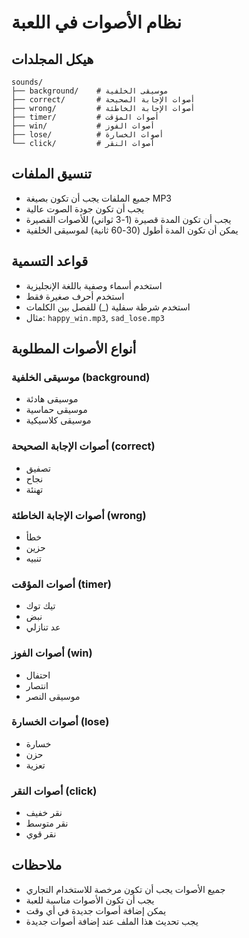 # نظام الأصوات في اللعبة

## هيكل المجلدات
```
sounds/
├── background/    # موسيقى الخلفية
├── correct/       # أصوات الإجابة الصحيحة
├── wrong/         # أصوات الإجابة الخاطئة
├── timer/         # أصوات المؤقت
├── win/           # أصوات الفوز
├── lose/          # أصوات الخسارة
└── click/         # أصوات النقر
```

## تنسيق الملفات
- جميع الملفات يجب أن تكون بصيغة MP3
- يجب أن تكون جودة الصوت عالية
- يجب أن تكون المدة قصيرة (1-3 ثواني) للأصوات القصيرة
- يمكن أن تكون المدة أطول (30-60 ثانية) لموسيقى الخلفية

## قواعد التسمية
- استخدم أسماء وصفية باللغة الإنجليزية
- استخدم أحرف صغيرة فقط
- استخدم شرطة سفلية (_) للفصل بين الكلمات
- مثال: `happy_win.mp3`, `sad_lose.mp3`

## أنواع الأصوات المطلوبة

### موسيقى الخلفية (background)
- موسيقى هادئة
- موسيقى حماسية
- موسيقى كلاسيكية

### أصوات الإجابة الصحيحة (correct)
- تصفيق
- نجاح
- تهنئة

### أصوات الإجابة الخاطئة (wrong)
- خطأ
- حزين
- تنبيه

### أصوات المؤقت (timer)
- تيك توك
- نبض
- عد تنازلي

### أصوات الفوز (win)
- احتفال
- انتصار
- موسيقى النصر

### أصوات الخسارة (lose)
- خسارة
- حزن
- تعزية

### أصوات النقر (click)
- نقر خفيف
- نقر متوسط
- نقر قوي

## ملاحظات
- جميع الأصوات يجب أن تكون مرخصة للاستخدام التجاري
- يجب أن تكون الأصوات مناسبة للعبة
- يمكن إضافة أصوات جديدة في أي وقت
- يجب تحديث هذا الملف عند إضافة أصوات جديدة 